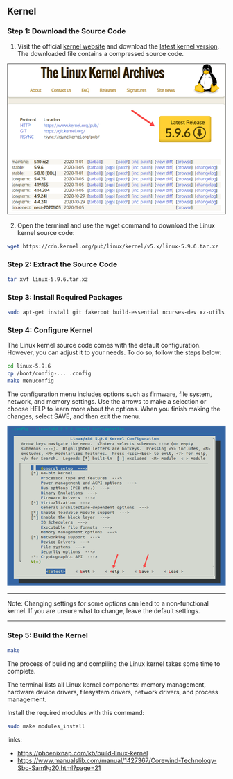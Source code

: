 ## Kernel

### Step 1: Download the Source Code

1. Visit the official [kernel website](https://www.kernel.org/) and download the [latest kernel version](https://phoenixnap.com/kb/check-linux-kernel-version). The downloaded file contains a compressed source code.

![kernel-source-code-download.png](./images/kernel-source-code-download.png)

2. Open the terminal and use the wget command to download the Linux kernel source code:

```bash
wget https://cdn.kernel.org/pub/linux/kernel/v5.x/linux-5.9.6.tar.xz
```

### Step 2: Extract the Source Code

```bash
tar xvf linux-5.9.6.tar.xz
```

### Step 3: Install Required Packages

```bash
sudo apt-get install git fakeroot build-essential ncurses-dev xz-utils libssl-dev bc flex libelf-dev bison
```

### Step 4: Configure Kernel
The Linux kernel source code comes with the default configuration. However, you can adjust it to your needs. To do so, follow the steps below:

```bash
cd linux-5.9.6
cp /boot/config-... .config
make menuconfig
```
The configuration menu includes options such as firmware, file system, network, and memory settings. Use the arrows to make a selection or choose HELP to learn more about the options. When you finish making the changes, select SAVE, and then exit the menu.

![configuration-menu1.png](./images/configuration-menu1.png)

---

Note: Changing settings for some options can lead to a non-functional kernel. If you are unsure what to change, leave the default settings.

---

### Step 5: Build the Kernel

```bash
make
```

The process of building and compiling the Linux kernel takes some time to complete.

The terminal lists all Linux kernel components: memory management, hardware device drivers, filesystem drivers, network drivers, and process management.

Install the required modules with this command:

```bash
sudo make modules_install
```


links:
* https://phoenixnap.com/kb/build-linux-kernel
* https://www.manualslib.com/manual/1427367/Corewind-Technology-Sbc-Sam9g20.html?page=21
